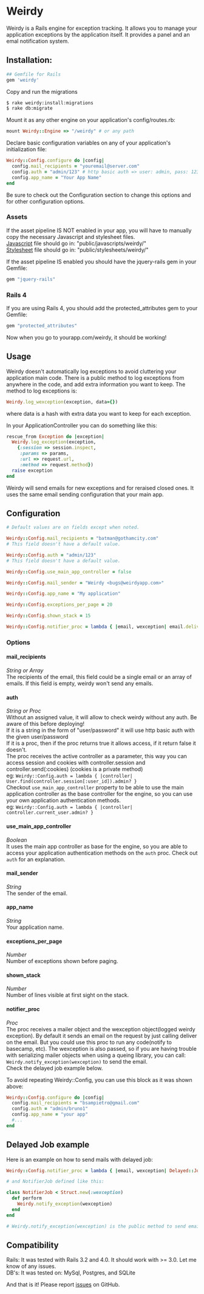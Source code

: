 # Weirdy

Weirdy is a Rails engine for exception tracking. It allows you to manage your application exceptions by the application 
itself. It provides a panel and an emal notification system.

## Installation:

``` ruby
## Gemfile for Rails
gem 'weirdy'
```

Copy and run the migrations

``` bash
$ rake weirdy:install:migrations
$ rake db:migrate
```

Mount it as any other engine on your application's config/routes.rb:

``` ruby
mount Weirdy::Engine => "/weirdy" # or any path
```

Declare basic configuration variables on any of your application's initialization file:

``` ruby
Weirdy::Config.configure do |config|
  config.mail_recipients = "youremail@server.com"
  config.auth = "admin/123" # http basic auth => user: admin, pass: 123
  config.app_name = "Your App Name"
end
```

Be sure to check out the Configuration section to change this options and for other configuration options.

### Assets

If the asset pipeline IS NOT enabled in your app, you will have to manually copy the necessary Javascript and stylesheet files.  
[Javascript] file should go in: "public/javascripts/weirdy/"  
[Stylesheet] file should go in: "public/stylesheets/weirdy/"

If the asset pipeline IS enabled you should have the jquery-rails gem in your Gemfile:

``` ruby
gem "jquery-rails"
```

### Rails 4

If you are using Rails 4, you should add the protected_attributes gem to your Gemfile:

``` ruby
gem "protected_attributes"
```

Now when you go to yourapp.com/weirdy, it should be working!


## Usage

Weirdy doesn't automatically log exceptions to avoid cluttering your application main code. 
There is a public method to log exceptions from anywhere in the code, and add extra information you want to keep.
The method to log exceptions is:

``` ruby
Weirdy.log_wexception(exception, data={})
```

where data is a hash with extra data you want to keep for each exception.

In your ApplicationController you can do something like this:

``` ruby
rescue_from Exception do |exception|
  Weirdy.log_exception(exception,
    {:session => session.inspect,
     :params => params,
     :url => request.url, 
     :method => request.method})
  raise exception
end
```

Weirdy will send emails for new exceptions and for reraised closed ones. It uses the same email sending configuration that your main app.

## Configuration

``` ruby
# Default values are on fields except when noted.

Weirdy::Config.mail_recipients = "batman@gothamcity.com"
# This field doesn't have a default value.

Weirdy::Config.auth = "admin/123"
# This field doesn't have a default value.

Weirdy::Config.use_main_app_controller = false

Weirdy::Config.mail_sender = "Weirdy <bugs@weirdyapp.com>"

Weirdy::Config.app_name = "My application"

Weirdy::Config.exceptions_per_page = 20

Weirdy::Config.shown_stack = 15

Weirdy::Config.notifier_proc = lambda { |email, wexception| email.deliver }
```

### Options

#### mail_recipients
*String or Array*  
The recipients of the email, this field could be a single email or an array of emails.
If this field is empty, weirdy won't send any emails.

#### auth
*String or Proc*  
Without an assigned value, it will allow to check weirdy without any auth. Be aware of this before deploying!  
If it is a string in the form of "user/password" it will use http basic auth with the given user/password  
If it is a proc, then if the proc returns true it allows access, if it return false it doesn't.  
The proc receives the active controller as a parameter, this way you can access session and cookies with
controller.session and controller.send(:cookies) (cookies is a private method)  
eg: `Weirdy::Config.auth = lambda { |controller| User.find(controller.session[:user_id]).admin? }`  
Checkout `use_main_app_controller` property to be able to use the main application controller as the base
controller for the engine, so you can use your own application authentication methods.  
eg: `Weirdy::Config.auth = lambda { |controller| controller.current_user.admin? }`

#### use_main_app_controller
*Boolean*  
It uses the main app controller as base for the engine, so you are able to access your application authentication methods
on the `auth` proc. Check out `auth` for an explanation.  

#### mail_sender
*String*  
The sender of the email.

#### app_name
*String*  
Your application name.

#### exceptions_per_page
*Number*  
Number of exceptions shown before paging.

#### shown_stack
*Number*  
Number of lines visible at first sight on the stack.

#### notifier_proc
*Proc*  
The proc receives a mailer object and the wexception object(logged weirdy exception). By default it sends an email 
on the request by just calling deliver on the email. But you could use this proc to run any code(notify to basecamp, etc).
The wexception is also passed, so if you are having trouble with serializing mailer objects when using a queing library,
you can call: `Weirdy.notify_exception(wexception)` to send the email.  
Check the delayed job example below.  

To avoid repeating Weirdy::Config, you can use this block as it was shown above:

``` ruby
Weirdy::Config.configure do |config|
  config.mail_recipients = "bsampietro@gmail.com"
  config.auth = "admin/bruno1"
  config.app_name = "your app"
  #...
end
```

## Delayed Job example

Here is an example on how to send mails with delayed job:

``` ruby
Weirdy::Config.notifier_proc = lambda { |email, wexception| Delayed::Job.enqueue NotifierJob.new(wexception) }

# and NotifierJob defined like this:

class NotifierJob < Struct.new(:wexception)
  def perform
    Weirdy.notify_exception(wexception)
  end
end

# Weirdy.notify_exception(wexception) is the public method to send emails based on a weirdy exception (wexception)
```

## Compatibility

Rails: It was tested with Rails 3.2 and 4.0. It should work with >= 3.0. Let me know of any issues.  
DB's: It was tested on: MySql, Postgres, and SQLite  



And that is it! Please report [issues] on GitHub.



[issues]: https://github.com/bsampietro/weirdy/issues
[javascript]: https://raw.github.com/bsampietro/weirdy/master/util_files/application.js
[stylesheet]: https://raw.github.com/bsampietro/weirdy/master/util_files/application.css

